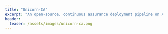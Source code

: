 ```yaml
---
title: "Unicorn-CA"
excerpt: "An open-source, continuous assurance deployment pipeline on AWS"
header:
  teaser: /assets/images/unicorn-ca.png
---
```

